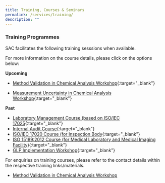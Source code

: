 ```yaml
---
title: Training, Courses & Seminars
permalink: /services/training/
description: ""
---
```

### Training Programmes

SAC facilitates the following training sesssions when available.

For more information on the course details, please click on the options below:

<!-- COMMENT: The {:target="\_blank"} syntax at the end of the Markdown document link is used to open the document in a new window tab -->

**Upcoming**

* [Method Validation in Chemical Analysis Workshop](/files/Training/MV-(chemical)-workshop.pdf){:target="\_blank"}



* [Measurement Uncertainty in Chemical Analysis Workshop](/files/Training/MU-(chemical)-workshop.pdf){:target="_blank"}


**Past**
* [Laboratory Management Course (based on ISO/IEC 17025](/files/training/Course-Objectives-LM.pdf){:target="_blank"}
* [Internal Audit Course](/files/training/Course-Objectives-IA.pdf){:target="_blank"}
* [ISO/IEC 17020 Course (for Inspection Body](/files/training/ISO-17020-Course.pdf){:target="_blank"}
* [ISO 15189:2012 Course (for Medical Laboratory and Medical Imaging Facility)](/files/training/ISO-15189-Course-Overview-June-2013.pdf){:target="_blank"}
* [GLP Implementation Workshop](/files/training/GLP-Implementation-Workshop.pdf){:target="_blank"}


For enquiries on training courses, please refer to the contact details within the respective training links/materials.

* [Method Validation in Chemical Analysis Workshop](/files/Training/MV-(chemical)-workshop.pdf)